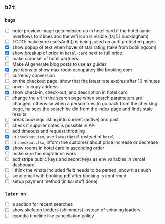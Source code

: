 ## `b2t`

<!-- TODO: do these -->

### `bugs`

-   [ ] hotel preview image gets messed up in hotel card if the hotel name overflows to 2 lines and the wifi icon is visible (taj 51 buckingham)
-   [ ] TODO: make sure useIsAuth() is being caled on auth protected pages
-   [x] show popup of text when hover of star rating (take from bookingcom)
-   [x] show breakup of price in `hotel-card` next to full price
-   [ ] make carousel of hotel partners
-   [ ] Make AI generate blog posts to use as guides
-   [x] use icons to show max room occupancy like booking.com
-   [ ] currency conversion
-   [ ] on the checkout page, show that the latest rate expires after 10 minutes
-   [ ] hover to copy address
-   [x] show check-in, check-out, and description in hotel card
-   [ ] change the url in the search page when search parameters are changed, otherwise when a person tries to go back from the checking page, he sees the search he did from the index page and finds stale results
-   [ ] break bookings listing into current (active) and past
-   [ ] check if supplier notes is possible in API
-   [ ] add timeouts and request throttling
-   [x] in `checkout.tsx`, use `latestHotel` instead of `hotel`
-   [ ] in `checkout.tsx`, inform the customer about price increase or decrease
-   [x] show rooms in hotel card in ascending order
-   [ ] make sure the migrations work
-   [ ] add stripe public keys and secret keys as env variables in vercel dashboard
-   [ ] i think the whats included field needs to be parsed. show it as such
-   [ ] send email with booking pdf after booking is confirmed
-   [ ] setup payment method (initial stuff done)

### `later on`

-   [ ] a section for recent searches
-   [ ] show skeleton loaders (shimmers) instead of spinning loaders
-   [ ] expedia timeline like cancellation policy
